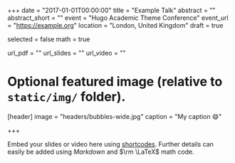 +++
date = "2017-01-01T00:00:00"
title = "Example Talk"
abstract = ""
abstract_short = ""
event = "Hugo Academic Theme Conference"
event_url = "https://example.org"
location = "London, United Kingdom"
draft = true

selected = false
math = true

url_pdf = ""
url_slides = ""
url_video = ""

# Optional featured image (relative to `static/img/` folder).
[header]
image = "headers/bubbles-wide.jpg"
caption = "My caption :smile:"

+++

Embed your slides or video here using [shortcodes](https://gcushen.github.io/hugo-academic-demo/post/writing-markdown-latex/). Further details can easily be added using *Markdown* and $\rm \LaTeX$ math code. 
